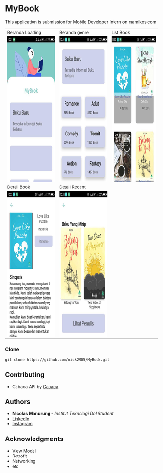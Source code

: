 # MyBook

This application is submission for Mobile Developer Intern on mamikos.com

<table>
  <tr>
    <td>Beranda Loading</td>
     <td>Beranda genre</td>
     <td>List Book</td>
  </tr>
  <tr>
    <td><img src="https://github.com/nick2905/MyBook/blob/master/assets/berandaLoading.jpg" width=270 height=480></td>
    <td><img src="https://github.com/nick2905/MyBook/blob/master/assets/berandaGenre.jpg" width=270 height=480></td>
    <td><img src="https://github.com/nick2905/MyBook/blob/master/assets/listBook.jpg" width=270 height=480></td>
  </tr>
  
  <tr>
    <td>Detail Book</td>
     <td>Detail Recent</td>
  </tr>
  <tr>
    <td><img src="https://github.com/nick2905/MyBook/blob/master/assets/detailBook.jpg" width=270 height=480></td>
    <td><img src="https://github.com/nick2905/MyBook/blob/master/assets/detailRecent.jpg" width=270 height=480></td>
  </tr>
 </table>

### Clone

```
git clone https://github.com/nick2905/MyBook.git
```
## Contributing

* Cabaca API by [Cabaca](https://cabaca.id/)

## Authors

* **Nicolas Manurung** - *Institut Teknologi Del Student* 
* [LinkedIn](https://www.linkedin.com/in/nicolas-manurung-263204190/)
* [Instagram](https://www.instagram.com/nicolasmanurung/)


## Acknowledgments

* View Model
* Retrofit
* Networking
* etc
